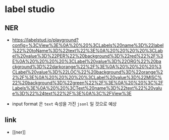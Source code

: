# label studio

## NER
+ https://labelstud.io/playground?config=%3CView%3E%0A%20%20%3CLabels%20name%3D%22label%22%20toName%3D%22text%22%3E%0A%20%20%20%20%3CLabel%20value%3D%22PER%22%20background%3D%22red%22%2F%3E%0A%20%20%20%20%3CLabel%20value%3D%22ORG%22%20background%3D%22darkorange%22%2F%3E%0A%20%20%20%20%3CLabel%20value%3D%22LOC%22%20background%3D%22orange%22%2F%3E%0A%20%20%20%20%3CLabel%20value%3D%22MISC%22%20background%3D%22green%22%2F%3E%0A%20%20%3C%2FLabels%3E%0A%20%20%3CText%20name%3D%22text%22%20value%3D%22%24text%22%2F%3E%0A%3C%2FView%3E
- input format 은 `text` 속성을 가진 `jsonl` 일 것으로 예상
 
## link
- [[ner]]
